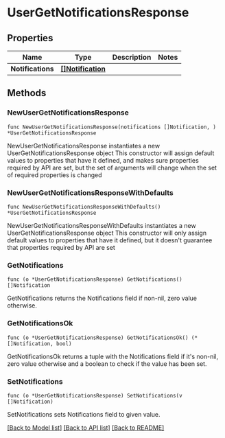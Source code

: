 # UserGetNotificationsResponse

## Properties

Name | Type | Description | Notes
------------ | ------------- | ------------- | -------------
**Notifications** | [**[]Notification**](Notification.md) |  | 

## Methods

### NewUserGetNotificationsResponse

`func NewUserGetNotificationsResponse(notifications []Notification, ) *UserGetNotificationsResponse`

NewUserGetNotificationsResponse instantiates a new UserGetNotificationsResponse object
This constructor will assign default values to properties that have it defined,
and makes sure properties required by API are set, but the set of arguments
will change when the set of required properties is changed

### NewUserGetNotificationsResponseWithDefaults

`func NewUserGetNotificationsResponseWithDefaults() *UserGetNotificationsResponse`

NewUserGetNotificationsResponseWithDefaults instantiates a new UserGetNotificationsResponse object
This constructor will only assign default values to properties that have it defined,
but it doesn't guarantee that properties required by API are set

### GetNotifications

`func (o *UserGetNotificationsResponse) GetNotifications() []Notification`

GetNotifications returns the Notifications field if non-nil, zero value otherwise.

### GetNotificationsOk

`func (o *UserGetNotificationsResponse) GetNotificationsOk() (*[]Notification, bool)`

GetNotificationsOk returns a tuple with the Notifications field if it's non-nil, zero value otherwise
and a boolean to check if the value has been set.

### SetNotifications

`func (o *UserGetNotificationsResponse) SetNotifications(v []Notification)`

SetNotifications sets Notifications field to given value.



[[Back to Model list]](../README.md#documentation-for-models) [[Back to API list]](../README.md#documentation-for-api-endpoints) [[Back to README]](../README.md)


